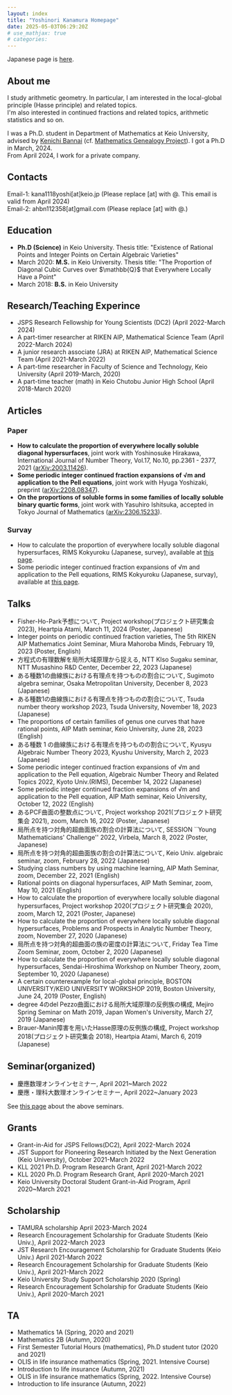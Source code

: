 ```yaml
---
layout: index
title: "Yoshinori Kanamura Homepage"
date: 2025-05-03T06:29:20Z
# use_mathjax: true
# categories:
---
```


<!-- タイトルはindex.htmlにて表示されるように調整 -->
<!-- # Yoshinori Kanamura\'s Homepage -->

Japanese page is [here](/post/japanese.html).

## About me

I study arithmetic geometry. In particular, I am interested in the
local-global principle (Hasse principle) and related topics.\
I\'m also interested in continued fractions and related topics,
arithmetic statistics and so on.

I was a Ph.D. student in Department of Mathematics at Keio University,
advised by [Kenichi Bannai](http://www.math.keio.ac.jp/~bannai/en/) (cf.
[Mathematics Genealogy
Project](https://www.mathgenealogy.org/id.php?id=315230)). I got a Ph.D
in March, 2024.\
From April 2024, I work for a private company.

## Contacts

Email-1: kana1118yoshi\[at\]keio.jp (Please replace \[at\] with @. This
email is valid from April 2024)\
Email-2: ahbn112358\[at\]gmail.com (Please replace \[at\] with @.)

## Education

- **Ph.D (Science)** in Keio University. Thesis title: \"Existence of
  Rational Points and Integer Points on Certain Algebraic Varieties\"
- March 2020: **M.S.** in Keio University. Thesis title: \"The
  Proportion of Diagonal Cubic Curves over \$\\mathbb{Q}\$ that
  Everywhere Locally Have a Point\"
- March 2018: **B.S.** in Keio University

## Research/Teaching Experince

- JSPS Research Fellowship for Young Scientists (DC2) (April 2022-March
  2024)
- A part-timer researcher at RIKEN AIP, Mathematical Science Team (April
  2022-March 2024)
- A junior research associate (JRA) at RIKEN AIP, Mathematical Science
  Team (April 2021-March 2022)
- A part-time researcher in Faculty of Science and Technology, Keio
  University (April 2019-March, 2020)
- A part-time teacher (math) in Keio Chutobu Junior High School (April
  2018-March 2020)

## Articles

### Paper

- **How to calculate the proportion of everywhere locally soluble
  diagonal hypersurfaces**, joint work with Yoshinosuke Hirakawa,
  International Journal of Number Theory, Vol.17, No.10, pp.2361 - 2377,
  2021 ([arXiv:2003.11426](https://arxiv.org/abs/2003.11426)).
- **Some periodic integer continued fraction expansions of √m and
  application to the Pell equations**, joint work with Hyuga Yoshizaki,
  preprint
  ([arXiv:2208.08347](https://doi.org/10.48550/arXiv.2208.08347)).
- **On the proportions of soluble forms in some families of locally
  soluble binary quartic forms**, joint work with Yasuhiro Ishitsuka,
  accepted in Tokyo Journal of Mathematics
  ([arXiv:2306.15233](https://doi.org/10.48550/arXiv.2306.15233)).

### Survay

- How to calculate the proportion of everywhere locally soluble diagonal
  hypersurfaces, RIMS Kokyuroku (Japanese, survey), available at [this
  page](https://www.kurims.kyoto-u.ac.jp/~kyodo/kokyuroku/contents/2196.html).
- Some periodic integer continued fraction expansions of √m and
  application to the Pell equations, RIMS Kokyuroku (Japanese, survay),
  available at [this
  page](https://www.kurims.kyoto-u.ac.jp/~kyodo/kokyuroku/contents/2269.html).

## Talks

- Fisher-Ho-Park予想について, Project
  workshop(プロジェクト研究集会2023), Heartpia Atami, March 11, 2024
  (Poster, Japanese)
- Integer points on periodic continued fraction varieties, The 5th RIKEN
  AIP Mathematics Joint Seminar, Miura Mahoroba Minds, February 19, 2023
  (Poster, English)
- 方程式の有理数解を局所大域原理から捉える, NTT KIso Sugaku seminar, NTT
  Musashino R&D Center, December 22, 2023 (Japanese)
- ある種数1の曲線族における有理点を持つものの割合について, Sugimoto
  algebra seminar, Osaka Metropolitan University, Decenber 8, 2023
  (Japanese)
- ある種数1の曲線族における有理点を持つものの割合について, Tsuda number
  theory workshop 2023, Tsuda University, November 18, 2023 (Japanese)
- The proportions of certain families of genus one curves that have
  rational points, AIP Math seminar, Keio University, June 28, 2023
  (English)
- ある種数 1 の曲線族における有理点を持つものの割合について, Kyusyu
  Algebraic Number Theory 2023, Kyushu University, March 2, 2023
  (Japanese)
- Some periodic integer continued fraction expansions of √m and
  application to the Pell equation, Algebraic Number Theory and Related
  Topics 2022, Kyoto Univ.(RIMS), December 14, 2022 (Japanese)
- Some periodic integer continued fraction expansions of √m and
  application to the Pell equation, AIP Math seminar, Keio University,
  October 12, 2022 (English)
- あるPCF曲面の整数点について, Project workshop
  2021(プロジェクト研究集会 2021), zoom, March 16, 2022 (Poster,
  Japanese)
- 局所点を持つ対角的超曲面族の割合の計算法について, SESSION \`\`Young
  Mathematicians\' Challenge\'\' 2022, Virbela, March 8, 2022 (Poster,
  Japanese)
- 局所点を持つ対角的超曲面族の割合の計算法について, Keio Univ. algebraic
  seminar, zoom, February 28, 2022 (Japanese)
- Studying class numbers by using machine learning, AIP Math Seminar,
  zoom, December 22, 2021 (English)
- Rational points on diagonal hypersurfaces, AIP Math Seminar, zoom, May
  10, 2021 (English)
- How to calculate the proportion of everywhere locally soluble diagonal
  hypersurfaces, Project workshop 2020(プロジェクト研究集会 2020), zoom,
  March 12, 2021 (Poster, Japanese)
- How to calculate the proportion of everywhere locally soluble diagonal
  hypersurfaces, Problems and Prospects in Analytic Number Theory, zoom,
  November 27, 2020 (Japanese)
- 局所点を持つ対角的超曲面の族の密度の計算法について, Friday Tea Time
  Zoom Seminar, zoom, October 2, 2020 (Japanese)
- How to calculate the proportion of everywhere locally soluble diagonal
  hypersurfaces, Sendai-Hiroshima Workshop on Number Theory, zoom,
  September 10, 2020 (Japanese)
- A certain counterexample for local-global principle, BOSTON
  UNIVERSITY/KEIO UNIVERSITY WORKSHOP 2019, Boston University, June 24,
  2019 (Poster, English)
- degree 4のdel Pezzo曲面における局所大域原理の反例族の構成, Mejiro
  Spring Seminar on Math 2019, Japan Women\'s University, March 27, 2019
  (Japanese)
- Brauer-Manin障害を用いたHasse原理の反例族の構成, Project workshop
  2018(プロジェクト研究集会 2018), Heartpia Atami, March 6, 2019
  (Japanese)

## Seminar(organized)

- 慶應数理オンラインセミナー, April 2021\~March 2022
- 慶應・理科大数理オンラインセミナー, April 2022\~January 2023

See [this
page](https://sites.google.com/view/keio-rikadai-online-seminar/) about
the above seminars.

## Grants

- Grant-in-Aid for JSPS Fellows(DC2), April 2022-March 2024
- JST Support for Pioneering Research Initiated by the Next Generation
  (Keio University), October 2021-March 2022
- KLL 2021 Ph.D. Program Research Grant, April 2021-March 2022
- KLL 2020 Ph.D. Program Research Grant, April 2020-March 2021
- Keio University Doctoral Student Grant-in-Aid Program, April
  2020\~March 2021

## Scholarship

- TAMURA scholarship April 2023-March 2024
- Research Encouragement Scholarship for Graduate Students (Keio Univ.),
  April 2022-March 2023
- JST Research Encouragement Scholarship for Graduate Students (Keio
  Univ.) April 2021-March 2022
- Research Encouragement Scholarship for Graduate Students (Keio Univ.),
  April 2021-March 2022
- Keio University Study Support Scholarship 2020 (Spring)
- Research Encouragement Scholarship for Graduate Students (Keio Univ.),
  April 2020-March 2021

## TA

- Mathematics 1A (Spring, 2020 and 2021)
- Mathematics 2B (Autumn, 2020)
- First Semester Tutorial Hours (mathematics), Ph.D student tutor (2020
  and 2021)
- OLIS in life insurance mathematics (Spring, 2021. Intensive Course)
- Introduction to life insurance (Autumn, 2021)
- OLIS in life insurance mathematics (Spring, 2022. Intensive Course)
- Introduction to life insurance (Autumn, 2022)

